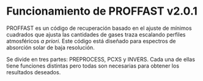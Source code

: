 # Funcionamiento de PROFFAST v2.0.1

PROFFAST es un código de recuperación basado en el ajuste de mínimos cuadrados que ajusta las cantidades de gases traza escalando perfiles atmosféricos _a priori_. Este código está diseñado para espectros de absorción solar de baja resolución. 

Se divide en tres partes: PREPROCESS, PCXS y INVERS. Cada una de ellas tiene funciones distintas pero todas son necesarias para obtener los resultados deseados. 
